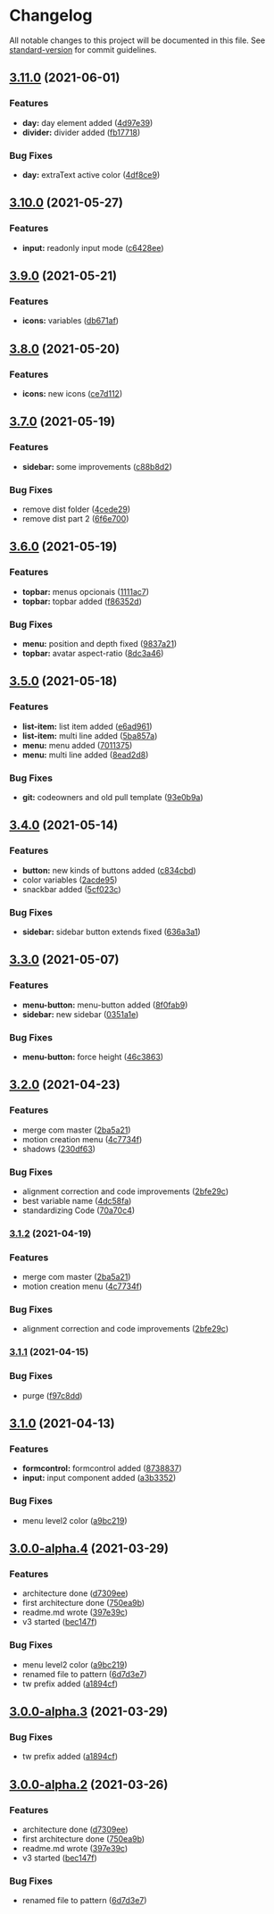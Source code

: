 # Changelog

All notable changes to this project will be documented in this file. See [standard-version](https://github.com/conventional-changelog/standard-version) for commit guidelines.

## [3.11.0](https://github.com/pismo/bolt/compare/v3.10.0...v3.11.0) (2021-06-01)


### Features

* **day:** day element added ([4d97e39](https://github.com/pismo/bolt/commit/4d97e3900b5fc036ac011fbca1e205eba42a7f48))
* **divider:** divider added ([fb17718](https://github.com/pismo/bolt/commit/fb177187e8f561be3ca70b72cdb4ca456f651399))


### Bug Fixes

* **day:** extraText active color ([4df8ce9](https://github.com/pismo/bolt/commit/4df8ce9dab3ae2aeff7ba60b00dcef0bf8193fce))

## [3.10.0](https://github.com/pismo/bolt/compare/v3.9.0...v3.10.0) (2021-05-27)


### Features

* **input:** readonly input mode ([c6428ee](https://github.com/pismo/bolt/commit/c6428ee82cbf0fbb0dfc0bd90a2d35d1febcce76))

## [3.9.0](https://github.com/pismo/bolt/compare/v3.8.0...v3.9.0) (2021-05-21)


### Features

* **icons:** variables ([db671af](https://github.com/pismo/bolt/commit/db671afe6238136a9410d125dfbfd0f8f6beca2f))

## [3.8.0](https://github.com/pismo/bolt/compare/v3.7.0...v3.8.0) (2021-05-20)


### Features

* **icons:** new icons ([ce7d112](https://github.com/pismo/bolt/commit/ce7d112f1d99acdef7733d4ccf05cad65fd4fb6c))

## [3.7.0](https://github.com/pismo/bolt/compare/v3.6.0...v3.7.0) (2021-05-19)


### Features

* **sidebar:** some improvements ([c88b8d2](https://github.com/pismo/bolt/commit/c88b8d236ef2cbdc65226c2badb4a9b2c28c74d8))


### Bug Fixes

* remove dist folder ([4cede29](https://github.com/pismo/bolt/commit/4cede295731e272a93a44529d9e743c5655dec8c))
* remove dist part 2 ([6f6e700](https://github.com/pismo/bolt/commit/6f6e70009c3a1b6154e028370a4fb460e1270be0))

## [3.6.0](https://github.com/pismo/bolt/compare/v3.5.0...v3.6.0) (2021-05-19)


### Features

* **topbar:** menus opcionais ([1111ac7](https://github.com/pismo/bolt/commit/1111ac71b58f3079a97eabf26c335fce12f30173))
* **topbar:** topbar added ([f86352d](https://github.com/pismo/bolt/commit/f86352d26c04b9945869360578acba0241028eb3))


### Bug Fixes

* **menu:** position and depth fixed ([9837a21](https://github.com/pismo/bolt/commit/9837a21791f9d7112537d876df2de92befaacaca))
* **topbar:** avatar aspect-ratio ([8dc3a46](https://github.com/pismo/bolt/commit/8dc3a46b82899fd2b69b9012b351d7c443d09a60))

## [3.5.0](https://github.com/pismo/bolt/compare/v3.4.0...v3.5.0) (2021-05-18)


### Features

* **list-item:** list item added ([e6ad961](https://github.com/pismo/bolt/commit/e6ad961f28b0f22717f3f08229d05571fa0a4fb1))
* **list-item:** multi line added ([5ba857a](https://github.com/pismo/bolt/commit/5ba857ab720a4af6b2d5e8e1e3fa8659868304bb))
* **menu:** menu added ([7011375](https://github.com/pismo/bolt/commit/7011375f89bb5ec858b3511cb317650439554010))
* **menu:** multi line added ([8ead2d8](https://github.com/pismo/bolt/commit/8ead2d81dff7026f0ca4ef02b9357a4ef6b28890))


### Bug Fixes

* **git:** codeowners and old pull template ([93e0b9a](https://github.com/pismo/bolt/commit/93e0b9ab9865976d7976d00b3fe39ca14c063d3b))

## [3.4.0](https://github.com/pismo/bolt/compare/v3.3.0...v3.4.0) (2021-05-14)


### Features

* **button:** new kinds of buttons added ([c834cbd](https://github.com/pismo/bolt/commit/c834cbd45db46fd561e1ca451296dd48151ef828))
* color variables ([2acde95](https://github.com/pismo/bolt/commit/2acde95fd5c591246f6cfcfc6a013fb2231b4bc1))
* snackbar added ([5cf023c](https://github.com/pismo/bolt/commit/5cf023c9d3a2feeb77f07aab3fbe931667d9ff75))


### Bug Fixes

* **sidebar:** sidebar button extends fixed ([636a3a1](https://github.com/pismo/bolt/commit/636a3a19f0543c8ba06e3b042ed5a460ae7caf36))

## [3.3.0](https://github.com/pismo/bolt/compare/v3.2.0...v3.3.0) (2021-05-07)


### Features

* **menu-button:** menu-button added ([8f0fab9](https://github.com/pismo/bolt/commit/8f0fab959143ca7ea02e89de51920a65e6af2c38))
* **sidebar:** new sidebar ([0351a1e](https://github.com/pismo/bolt/commit/0351a1ed4e634faf3668bd7d51c2d245f66f1324))


### Bug Fixes

* **menu-button:** force height ([46c3863](https://github.com/pismo/bolt/commit/46c38633fd0108e297bcf2b74cc1e69e617e95a2))

## [3.2.0](https://github.com/pismo/bolt/compare/v3.1.1...v3.2.0) (2021-04-23)


### Features

* merge com master ([2ba5a21](https://github.com/pismo/bolt/commit/2ba5a218132ae8351e8bd3b2f288f4b1a0608317))
* motion creation menu ([4c7734f](https://github.com/pismo/bolt/commit/4c7734fcf757ab76c1fd54dc83b2d635e918fa8c))
* shadows ([230df63](https://github.com/pismo/bolt/commit/230df635fafeca2757d6bde7a77767339b1470c9))


### Bug Fixes

* alignment correction and code improvements ([2bfe29c](https://github.com/pismo/bolt/commit/2bfe29cc4a59d45f767b22241d9d29dc0d7a12bd))
* best variable name ([4dc58fa](https://github.com/pismo/bolt/commit/4dc58faece814c2945c1236a75d5e189bc42e3e1))
* standardizing Code ([70a70c4](https://github.com/pismo/bolt/commit/70a70c4756206b0985176c4059047a927556b6d7))

### [3.1.2](https://github.com/pismo/bolt/compare/v3.1.1...v3.1.2) (2021-04-19)


### Features

* merge com master ([2ba5a21](https://github.com/pismo/bolt/commit/2ba5a218132ae8351e8bd3b2f288f4b1a0608317))
* motion creation menu ([4c7734f](https://github.com/pismo/bolt/commit/4c7734fcf757ab76c1fd54dc83b2d635e918fa8c))


### Bug Fixes

* alignment correction and code improvements ([2bfe29c](https://github.com/pismo/bolt/commit/2bfe29cc4a59d45f767b22241d9d29dc0d7a12bd))

### [3.1.1](https://github.com/pismo/bolt/compare/v3.1.0...v3.1.1) (2021-04-15)


### Bug Fixes

* purge ([f97c8dd](https://github.com/pismo/bolt/commit/f97c8ddee686a0a5fc97d1511c51f92f70931b43))

## [3.1.0](https://github.com/pismo/bolt/compare/v3.0.0-alpha.3...v3.1.0) (2021-04-13)


### Features

* **formcontrol:** formcontrol added ([8738837](https://github.com/pismo/bolt/commit/873883735bb9e5a6914c334b4ad4d9f9fe3569e1))
* **input:** input component added ([a3b3352](https://github.com/pismo/bolt/commit/a3b3352d479311db75df021ec40ae0b47332fddb))


### Bug Fixes

* menu level2 color ([a9bc219](https://github.com/pismo/bolt/commit/a9bc219baec3e7f6108ea55c3b1b5a4e1f656979))

## [3.0.0-alpha.4](https://github.com/pismo/bolt/compare/v2.10.0...v3.0.0-alpha.4) (2021-03-29)


### Features

* architecture done ([d7309ee](https://github.com/pismo/bolt/commit/d7309ee1544dd0fc1d8f3a0a498863059bca0f91))
* first architecture done ([750ea9b](https://github.com/pismo/bolt/commit/750ea9b5ba0b14f5db57582ce8d3284c6fec5cab))
* readme.md wrote ([397e39c](https://github.com/pismo/bolt/commit/397e39c3f12ef97e63e17692b545942ce6030788))
* v3 started ([bec147f](https://github.com/pismo/bolt/commit/bec147fca3c968f062b579491848c0074b158d6a))


### Bug Fixes

* menu level2 color ([a9bc219](https://github.com/pismo/bolt/commit/a9bc219baec3e7f6108ea55c3b1b5a4e1f656979))
* renamed file to pattern ([6d7d3e7](https://github.com/pismo/bolt/commit/6d7d3e7835d0c8d31fb1372cf0be300d7bd96305))
* tw prefix added ([a1894cf](https://github.com/pismo/bolt/commit/a1894cfca5ee08f4a64beab2bf578a6b58c766ca))

## [3.0.0-alpha.3](https://github.com/pismo/bolt/compare/v3.0.0-alpha.2...v3.0.0-alpha.3) (2021-03-29)


### Bug Fixes

* tw prefix added ([a1894cf](https://github.com/pismo/bolt/commit/a1894cfca5ee08f4a64beab2bf578a6b58c766ca))

## [3.0.0-alpha.2](https://github.com/pismo/bolt/compare/v2.10.0...v3.0.0-alpha.2) (2021-03-26)


### Features

* architecture done ([d7309ee](https://github.com/pismo/bolt/commit/d7309ee1544dd0fc1d8f3a0a498863059bca0f91))
* first architecture done ([750ea9b](https://github.com/pismo/bolt/commit/750ea9b5ba0b14f5db57582ce8d3284c6fec5cab))
* readme.md wrote ([397e39c](https://github.com/pismo/bolt/commit/397e39c3f12ef97e63e17692b545942ce6030788))
* v3 started ([bec147f](https://github.com/pismo/bolt/commit/bec147fca3c968f062b579491848c0074b158d6a))


### Bug Fixes

* renamed file to pattern ([6d7d3e7](https://github.com/pismo/bolt/commit/6d7d3e7835d0c8d31fb1372cf0be300d7bd96305))
